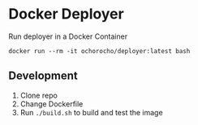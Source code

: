 # Docker Deployer

Run deployer in a Docker Container

```
docker run --rm -it ochorocho/deployer:latest bash 
```

## Development

1. Clone repo
2. Change Dockerfile
3. Run `./build.sh` to build and test the image
